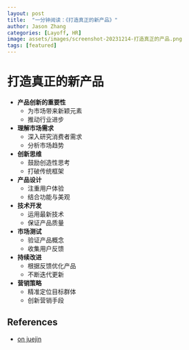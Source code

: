 ```yaml
---
layout: post
title:  "一分钟阅读：《打造真正的新产品》"
author: Jason Zhang
categories: [Layoff, HR]
image: assets/images/screenshot-20231214-打造真正的产品.png
tags: [featured]
---
```

# 打造真正的新产品
- **产品创新的重要性**
    - 为市场带来新颖元素
    - 推动行业进步
- **理解市场需求**
    - 深入研究消费者需求
    - 分析市场趋势
- **创新思维**
    - 鼓励创造性思考
    - 打破传统框架
- **产品设计**
    - 注重用户体验
    - 结合功能与美观
- **技术开发**
    - 运用最新技术
    - 保证产品质量
- **市场测试**
    - 验证产品概念
    - 收集用户反馈
- **持续改进**
    - 根据反馈优化产品
    - 不断迭代更新
- **营销策略**
    - 精准定位目标群体
    - 创新营销手段

## References
- [on juejin][links-1]


[links-1]: https://juejin.cn/post/7311949952455082035